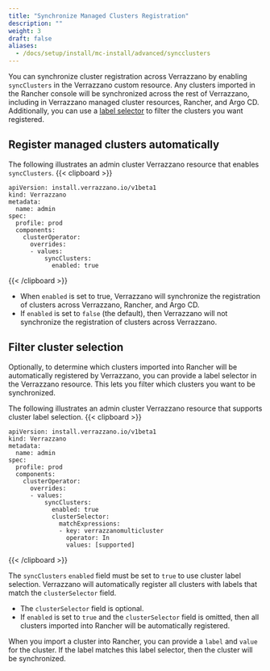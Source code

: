 ```yaml
---
title: "Synchronize Managed Clusters Registration"
description: ""
weight: 3
draft: false
aliases:
  - /docs/setup/install/mc-install/advanced/syncclusters
---
```


You can synchronize cluster registration across Verrazzano by enabling `syncClusters` in the Verrazzano custom resource. Any clusters imported in the Rancher console will be synchronized across the rest of Verrazzano, including in Verrazzano managed cluster resources, Rancher, and Argo CD. Additionally, you can use a [label selector](#filter-cluster-selection) to filter the clusters you want registered.

## Register managed clusters automatically

The following illustrates an admin cluster Verrazzano resource that enables `syncClusters`.
{{< clipboard >}}
<div class="highlight">

```
apiVersion: install.verrazzano.io/v1beta1
kind: Verrazzano
metadata:
  name: admin
spec:
  profile: prod
  components:
    clusterOperator:
      overrides:
      - values:
          syncClusters:
            enabled: true

```

</div>
{{< /clipboard >}}

- When `enabled` is set to true, Verrazzano will synchronize the registration of clusters across Verrazzano, Rancher, and Argo CD.
- If `enabled` is set to `false` (the default), then Verrazzano will not synchronize the registration of clusters across Verrazzano.

## Filter cluster selection

Optionally, to determine which clusters imported into Rancher will be automatically registered by Verrazzano, you can provide a label selector in the Verrazzano resource.
This lets you filter which clusters you want to be synchronized.

The following illustrates an admin cluster Verrazzano resource that supports cluster label selection.
{{< clipboard >}}
<div class="highlight">

```
apiVersion: install.verrazzano.io/v1beta1
kind: Verrazzano
metadata:
  name: admin
spec:
  profile: prod
  components:
    clusterOperator:
      overrides:
      - values:
          syncClusters:
            enabled: true
            clusterSelector:
              matchExpressions:
              - key: verrazzanomulticluster
                operator: In
                values: [supported]
```

</div>
{{< /clipboard >}}

The `syncClusters` `enabled` field must be set to `true` to use cluster label selection. Verrazzano will automatically register all clusters with labels that match the `clusterSelector` field.
  - The `clusterSelector` field is optional.
  - If `enabled` is set to `true` and the `clusterSelector` field is omitted, then all clusters imported into Rancher will be automatically registered.

When you import a cluster into Rancher, you can provide a `label` and `value` for the cluster. If the label matches this label selector, then the cluster will be synchronized.
